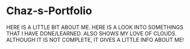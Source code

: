 # Chaz-s-Portfolio

HERE IS A LITTLE BIT ABOUT ME.
HERE IS A LOOK INTO SOMETHINGS THAT I HAVE DONE/LEARNED.
ALSO SHOWS MY LOVE OF CLOUDS.
ALTHOUGH IT IS NOT COMPLETE, IT GIVES A LITTLE INFO ABOUT ME!
